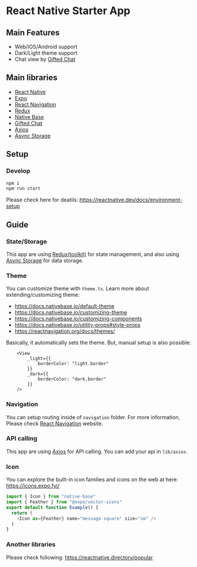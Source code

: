 # React Native Starter App

## Main Features

 - Web/iOS/Android support
 - Dark/Light theme support
 - Chat view by [Gifted Chat](https://github.com/FaridSafi/react-native-gifted-chat)

## Main libraries

 - [React Native](https://reactnative.dev/)
 - [Expo](https://expo.dev/)
 - [React Navigation](https://reactnavigation.org/)
 - [Redux](https://redux-toolkit.js.org/)
 - [Native Base](https://nativebase.io/)
 - [Gifted Chat](https://github.com/FaridSafi/react-native-gifted-chat)
 - [Axios](https://axios-http.com/)
 - [Async Storage](https://react-native-async-storage.github.io/async-storage/)

## Setup

### Develop

```bash
npm i
npm run start
```

Please check here for deatils:
https://reactnative.dev/docs/environment-setup

## Guide

### State/Storage

This app are using [Redux(toolkit)](https://redux-toolkit.js.org/) for state management, 
and also using [Async Storage](https://react-native-async-storage.github.io/async-storage/) for data storage.

### Theme

You can customize theme with `theme.ts`.
Learn more about extending/customizing theme:
 - https://docs.nativebase.io/default-theme
 - https://docs.nativebase.io/customizing-theme
 - https://docs.nativebase.io/customizing-components
 - https://docs.nativebase.io/utility-props#style-props
 - https://reactnavigation.org/docs/themes/

Basically, it automatically sets the theme.
But, manual setup is also possible:

```tsx
    <View
        _light={{
            borderColor: "light.border"
        }}
        _dark={{
            borderColor: "dark.border"
        }}
    />
```


### Navigation

You can setup routing inside of `navigation` folder.
For more information, Please check [React Navigation](https://reactnavigation.org/) website.


### API calling

This app are using [Axios](https://axios-http.com/) for API calling.
You can add your api in `lib/axios`.


### Icon

You can explore the built-in icon families and icons on the web at here:
https://icons.expo.fyi/

```ts
import { Icon } from "native-base"
import { Feather } from "@expo/vector-icons"
export default function Example() {
  return (
    <Icon as={Feather} name="message-square" size="sm" />
  )
}
```

### Another libraries

Please check following:
https://reactnative.directory/popular


